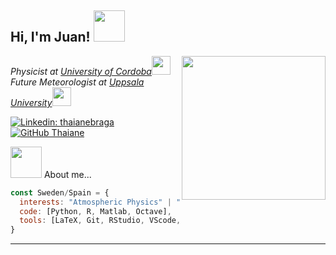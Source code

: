 <h2> Hi, I'm Juan! <img src="https://media4.giphy.com/media/v1.Y2lkPTc5MGI3NjExOXZrMzFodDl1MHI1c3c3b2UwM3Y1eWFhNHBscXVmdDNzdGk2NHY0eCZlcD12MV9pbnRlcm5hbF9naWZfYnlfaWQmY3Q9cw/KKqbChXduIHGjKpwQr/giphy.gif" width="50"></h2>
<img align='right' src="https://media4.giphy.com/media/v1.Y2lkPTc5MGI3NjExZnpvemVvdDhranVlOWU0cGx3ZzI5N2Nrbm1uMTBodGhxMHpkN2hjOCZlcD12MV9pbnRlcm5hbF9naWZfYnlfaWQmY3Q9cw/PeMwIzbeaYxi6H2vus/giphy.gif" width="230">
<p><em>Physicist at <a href="http://www.uco.es">University of Cordoba</a><img src="https://media3.giphy.com/media/v1.Y2lkPTc5MGI3NjExOWluZWhidWhwNjJ0bGpuZ2tndGo1bXprNDhucDA5YjdzamR4N2RkZSZlcD12MV9pbnRlcm5hbF9naWZfYnlfaWQmY3Q9cw/bFtVSjEcF1hQyCIoUi/giphy.gif" width="30"></br>Future Meteorologist at <a href="https://www.uu.se/">Uppsala University</a><img src="https://media2.giphy.com/media/v1.Y2lkPTc5MGI3NjExZTVpdGw4aXhybW80OXZ2cXBrdXI4ZWc5cW9qbnZhejFjNmJjN2NxZyZlcD12MV9pbnRlcm5hbF9naWZfYnlfaWQmY3Q9cw/SRra6FELNneiUUhHCn/giphy.gif" width="30"> 
</em></p>

[![Linkedin: thaianebraga](https://img.shields.io/badge/-vazquezjportillo-blue?style=flat-square&logo=Linkedin&logoColor=white&link=https://www.linkedin.com/in/vazquezjportillo/)](https://www.linkedin.com/in/vazquezjportillo/)
[![GitHub Thaiane](https://img.shields.io/github/followers/vazquezjportillo?label=follow&style=social)](https://github.com/vazquezjportillo)


<img src="https://media3.giphy.com/media/v1.Y2lkPTc5MGI3NjExdGd1aDhqNG13NzA4OW82dzN1M2JpMGVncHEyYmw0Y3I0Y2NyZG9kZCZlcD12MV9pbnRlcm5hbF9naWZfYnlfaWQmY3Q9cw/lnsTFyT6wUzItXsUV5/giphy.gif" width="50"></h2> About me...  

```javascript
const Sweden/Spain = {
  interests: "Atmospheric Physics" | "Numerical Modelling" 
  code: [Python, R, Matlab, Octave],
  tools: [LaTeX, Git, RStudio, VScode, Photoshop, Illustrator, SolidWorks],
}
```
---
